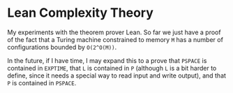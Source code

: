 # Lean Complexity Theory

My experiments with the theorem prover Lean. So far we just have a proof of the fact that a Turing machine constrained to memory `M` has a number of configurations bounded by `O(2^O(M))`.

In the future, if I have time, I may expand this to a prove that `PSPACE` is contained in `EXPTIME`, that `L` is contained in `P` (although `L` is a bit harder
to define, since it needs a special way to read input and write output), and that `P` is contained in `PSPACE`.
